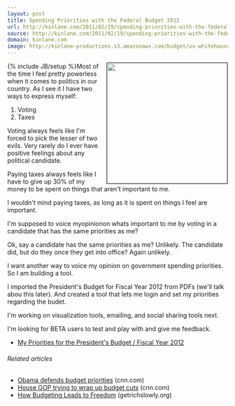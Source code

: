 ```yaml
---
layout: post
title: Spending Priorities with the Federal Budget 2012
url: http://kinlane.com/2011/02/19/spending-priorities-with-the-federal-budget-2012/
source: http://kinlane.com/2011/02/19/spending-priorities-with-the-federal-budget-2012/
domain: kinlane.com
image: http://kinlane-productions.s3.amazonaws.com/budget/us-whitehouse-logo.jpg
---
```

{% include JB/setup %}<a href="http://www.whitehouse.gov/omb/budget" target="_blank"><img src="http://kinlane-productions.s3.amazonaws.com/budget/us-whitehouse-logo.jpg" border="1" alt="" width="275" align="right" /></a>Most of the time I feel pretty powerless when it comes to politics in our country. As I see it I have two ways to express myself:
<ol class="mainlist">
	<li>Voting</li>
	<li>Taxes</li>
</ol>
Voting always feels like I'm forced to pick the lesser of two evils. Very rarely do I ever have positive feelings about any political candidate.<p></p>
Paying taxes always feels like I have to give up 30% of my money to be spent on things that aren't important to me.<p></p>
I wouldn't mind paying taxes, as long as it is spent on things I feel are important.<p></p>
I'm supposed to voice myopinionon whats important to me by voting in a candidate that has the same priorities as me?<p></p>
Ok, say a candidate has the same priorities as me? Unlikely.  The candidate did, but do they once they get into office? Again unlikely.<p></p>
I want another way to voice my opinion on government spending priorities.  So I am building a tool.<p></p>
I imported the President's Budget for Fiscal Year 2012 from PDFs (we'll talk abou this later). And created a tool that lets me login and set my priorities regarding the budet.<p></p>
I'm working on visualization tools, emailing, and social sharing tools next.<p></p>
I'm looking for BETA users to test and play with and give me feedback.
<ul class="mainlist">
	<li><a href="http://federalbudget2011.laneworks.net/index.php" target="_blank">My Priorities for the President's Budget / Fiscal Year 2012</a></li>
</ul>
<h6 class="zemanta-related-title" style="font-size: 1em;">Related articles</h6>
<ul class="zemanta-article-ul">
	<li class="zemanta-article-ul-li"><a href="http://r.zemanta.com/?u=http%3A//www.cnn.com/2011/POLITICS/02/14/obama.budget.remarks/index.html&amp;a=35557884&amp;rid=86b44731-cca5-4fe3-a9f2-c1d7ff072e93&amp;e=0b84a9b173103c18afb0a4b9e95c5667">Obama defends budget priorities</a> (cnn.com)</li>
	<li class="zemanta-article-ul-li"><a href="http://r.zemanta.com/?u=http%3A//www.cnn.com/money/2011/02/18/news/economy/budget_cuts_2011/index.htm%3Fcnn%3Dyes&amp;a=35995896&amp;rid=86b44731-cca5-4fe3-a9f2-c1d7ff072e93&amp;e=2f89157ccc7edf82cd5d6b304d545558">House GOP trying to wrap up budget cuts</a> (cnn.com)</li>
	<li class="zemanta-article-ul-li"><a href="http://www.getrichslowly.org/blog/2011/02/14/how-budgeting-leads-to-freedom/">How Budgeting Leads to Freedom</a> (getrichslowly.org)</li>
</ul>
